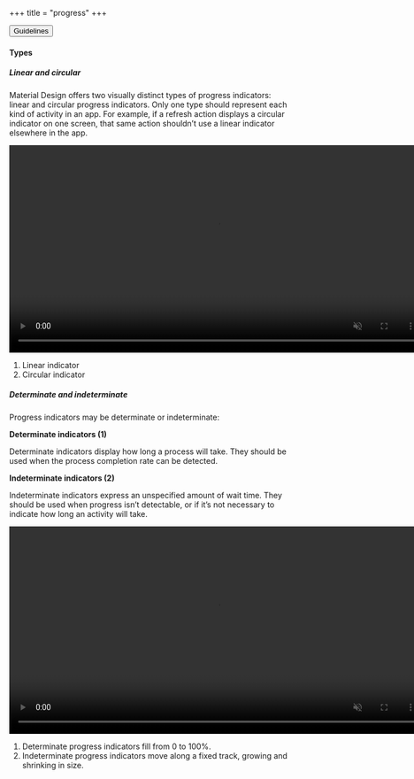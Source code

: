 +++
title = "progress"
+++

<!-- Tab links -->
<div class="tab">
  <button class="tablinks active" onclick="openTab(event, 'Guidelines')">Guidelines</button>
</div>

<!-- Tab content -->

<div id="Guidelines" class="tabcontent active" style="display: block;">
    <h4>Types</h4>
    <h5>Linear and circular</h5>
    <p>Material Design offers two visually distinct types of progress indicators: linear and circular progress indicators. Only one type should represent each kind of activity in an app. For example, if a refresh action displays a circular indicator on one screen, that same action shouldn’t use a linear indicator elsewhere in the app.
    </p>
    <video width="750" controls autoplay loop muted style="pointer-event: none;">
        <source src="https://storage.googleapis.com/spec-host-backup/mio-design%2Fassets%2F1tMC9VSgobnJkZjvqeAqCdqcegf0eij7N%2F01-usage-types-linear-circular.mp4" type="video/mp4">
        Your browser does not support the video tag.
    </video>
    <ol>
        <li>Linear indicator</li>
        <li>Circular indicator</li>
    </ol>
    <h5>Determinate and indeterminate</h5>
    <p>Progress indicators may be determinate or indeterminate:</p>
    <strong>Determinate indicators (1)</strong>
    <p>Determinate indicators display how long a process will take. They should be used when the process completion rate can be detected.</p>
    <strong>Indeterminate indicators (2)</strong>
    <p>Indeterminate indicators express an unspecified amount of wait time. They should be used when progress isn’t detectable, or if it’s not necessary to indicate how long an activity will take.</p>
    <video width="750" controls autoplay loop muted tyle="pointer-event: none;">
        <source src="https://storage.googleapis.com/spec-host-backup/mio-design%2Fassets%2F1gTbmjCn-EzB6jh1heFENRWJZjZzh17Va%2F02-usage-types-determinate-indeterminate.mp4" type="video/mp4">
        Your browser does not support the video tag.
    </video>
    <ol>
        <li>Determinate progress indicators fill from 0 to 100%.</li>
        <li>Indeterminate progress indicators move along a fixed track, growing and shrinking in size.</li>
    </ol>
</div>




    







